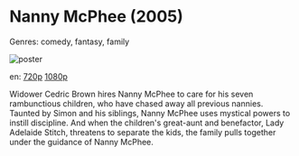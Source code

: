 # Nanny McPhee (2005)

Genres: comedy, fantasy, family

![poster](http://image.tmdb.org/t/p/w500/2DyvZv9hExVjZtL7861gWrxcrR6.jpg)

en:
  [720p](magnet:?xt=urn:btih:477A6FE0A9F71361CC7B41D5AA51D123FE567527&tr=udp://glotorrents.pw:6969/announce&tr=udp://tracker.opentrackr.org:1337/announce&tr=udp://torrent.gresille.org:80/announce&tr=udp://tracker.openbittorrent.com:80&tr=udp://tracker.coppersurfer.tk:6969&tr=udp://tracker.leechers-paradise.org:6969&tr=udp://p4p.arenabg.ch:1337&tr=udp://tracker.internetwarriors.net:1337)
  [1080p](magnet:?xt=urn:btih:C4B1FB7BB1189B2C5FDE95306ED9A5B292F641A0&tr=udp://glotorrents.pw:6969/announce&tr=udp://tracker.opentrackr.org:1337/announce&tr=udp://torrent.gresille.org:80/announce&tr=udp://tracker.openbittorrent.com:80&tr=udp://tracker.coppersurfer.tk:6969&tr=udp://tracker.leechers-paradise.org:6969&tr=udp://p4p.arenabg.ch:1337&tr=udp://tracker.internetwarriors.net:1337)
  


Widower Cedric Brown hires Nanny McPhee to care for his seven rambunctious children, who have chased away all previous nannies. Taunted by Simon and his siblings, Nanny McPhee uses mystical powers to instill discipline. And when the children's great-aunt and benefactor, Lady Adelaide Stitch, threatens to separate the kids, the family pulls together under the guidance of Nanny McPhee.